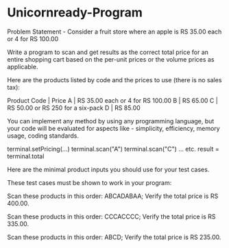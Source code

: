 # Unicornready-Program
Problem Statement - 
Consider a fruit store where an apple is RS 35.00 each or 4 for RS 100.00

Write a program to scan and get results as the correct total price for an entire shopping cart based on the per-unit prices or the volume prices as applicable.

Here are the products listed by code and the prices to use (there is no sales tax):

Product Code | Price
A | RS 35.00 each or 4 for RS 100.00
B | RS 65.00
C | RS 50.00 or RS 250 for a six-pack
D | RS 85.00

You can implement any method by using any programming language, but your code will be evaluated for aspects like - simplicity, efficiency, memory usage, coding standards.

terminal.setPricing(...)
terminal.scan("A")
terminal.scan("C") 
... etc. 
result = terminal.total

Here are the minimal product inputs you should use for your test cases. 

These test cases must be shown to work in your program:

Scan these products in this order: ABCADABAA;
Verify the total price is RS 400.00. 

Scan these products in this order: CCCACCCC; 
Verify the total price is RS 335.00. 

Scan these products in this order: ABCD;
Verify the total price is RS 235.00.
